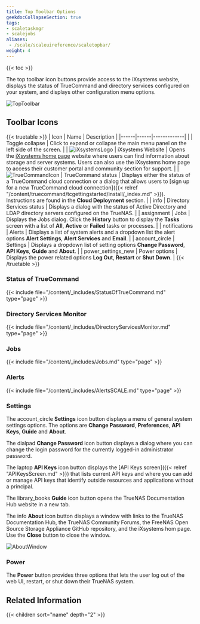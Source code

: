 ```yaml
---
title: Top Toolbar Options
geekdocCollapseSection: true
tags:
- scaletaskmgr
- scalejobs
aliases:
 - /scale/scaleuireference/scaletopbar/
weight: 4
---
```



{{< toc >}}

The top toolbar icon buttons provide access to the iXsystems website, displays the status of TrueCommand and directory services configured on your system, and displays other configuration menu options.

![TopToolbar](/images/SCALE/22.02/TopToolbar.png "TrueNAS SCALE Top Toolbar Icons")

## Toolbar Icons

{{< truetable >}}
| Icon | Name | Description |
|------|------|-------------|
| <span class="iconify" data-icon="bytesize:menu"></span> | Toggle collapse | Click to expand or collapse the main menu panel on the left side of the screen. |
| ![iXsystemsLogo](/images/SCALE/22.02/iXsystemsLogo.png "iXsystem Logo") | iXsystems Website | Opens the [iXsystems home page](https://www.ixsystems.com/) website where users can find information about storage and server systems. Users can also use the iXsystems home page to access their customer portal and community section for support. |
| ![TrueCommandIcon](/images/SCALE/22.02/TrueCommandIcon.png "TrueCommand Icon") | TrueCommand status | Displays either the status of a TrueCommand cloud connection or a dialog that allows users to [sign up for a new TrueCommand cloud connection]({{< relref "/content/truecommand/tcgettingstarted/install/_index.md" >}}). Instructions are found in the **Cloud Deployment** section. |
| <span class="material-icons">info</span> | Directory Services status | Displays a dialog with the status of Active Directory and LDAP directory servers configured on the TrueNAS. |
| <span class="material-icons">assignment</span> | Jobs | Displays the Jobs dialog. Click the **History** button to display the **Tasks** screen with a list of **All**, **Active** or **Failed** tasks or processes. |
| <span class="material-icons">notifications</span> | Alerts | Displays a list of system alerts and a dropdown list the alert options **Alert Settings**, **Alert Services** and **Email**. |
| <span class="material-icons">account_circle</span> | Settings | Displays a dropdown list of setting options **Change Password**, **API Keys**, **Guide** and **About**. |
| <span class="material-icons">power_settings_new</span> | Power options | Displays the power related options **Log Out**, **Restart** or **Shut Down**. |
{{< /truetable >}}

### Status of TrueCommand

{{< include file="/content/_includes/StatusOfTrueCommand.md" type="page" >}}

### Directory Services Monitor

{{< include file="/content/_includes/DirectoryServicesMonitor.md" type="page" >}}

### Jobs

{{< include file="/content/_includes/Jobs.md" type="page" >}}

### Alerts

{{< include file="/content/_includes/AlertsSCALE.md" type="page" >}}

### Settings

The <span class="material-icons">account_circle</span> **Settings** icon button displays a menu of general system settings options. 
The options are **Change Password**, **Preferences**, **API Keys**, **Guide** and **About**.

The <span class="material-icons">dialpad</span> **Change Password** icon button displays a dialog where you can change the login password for the currently logged-in administrator password.

The <span class="material-icons">laptop</span> **API Keys** icon button displays the [API Keys screen]({{< relref "APIKeysScreen.md" >}}) that lists current API keys and where you can add or manage API keys that identify outside resources and applications without a principal. 

The <span class="material-icons">library_books</span> **Guide** icon button opens the TrueNAS Documentation Hub website in a new tab. 

The <span class="material-icons-outlined">info</span> **About** icon button displays a window with links to the TrueNAS Documentation Hub, the TrueNAS Community Forums, the FreeNAS Open Source Storage Appliance GitHub repository, and the iXsystems hom page. Use the **Close** button to close the window. 

![AboutWindow](/images/SCALE/22.02/AboutWindow.png "TrueNAS SCALE About Window")

### Power

The **Power** button provides three options that lets the user log out of the web UI, restart, or shut down their TrueNAS system.

## Related Information

{{< children sort="name" depth="2" >}} 
